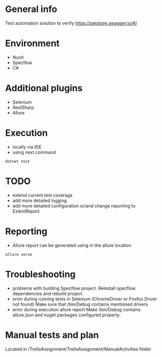 # General info
Test automation solution to verify https://petstore.swagger.io/#/

# Environment
* Nunit
* Specflow
* C#

# Additional plugins 
* Selenium
* RestSharp
* Allure

# Execution
* locally via IDE
* using next command
```
dotnet test
```

# TODO
* extend current test coverage
* add more detailed logging
* add more detailed configuration or/and change reporting to ExtentReport

# Reporting
* Allure report can be generated using in the allure location
```
allure serve
```

# Troubleshooting
- problems with building Specflow project.
Reinstall specflow dependencies and rebuild project.
- error during running tests in Selenium (ChromeDriver or Firefox Driver not found)
Make sure that /bin/Debug contains mentioned drivers
- error during execution allure report
Make /bin/Debug contains allure.json and nuget packages configured properly.

# Manual tests and plan
Located in /TrelloAssignment/TrelloAssignment/ManualActivities folder

